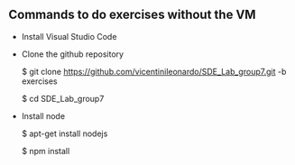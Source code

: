 ## Commands to do exercises without the VM

- Install Visual Studio Code

- Clone the github repository

    $ git clone https://github.com/vicentinileonardo/SDE_Lab_group7.git -b exercises
    
    $ cd SDE_Lab_group7

- Install node

    $ apt-get install nodejs
    
    $ npm install
